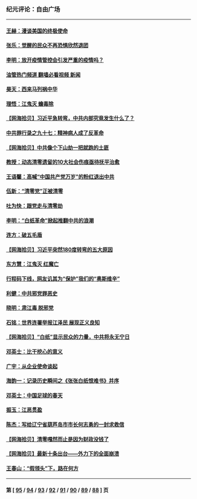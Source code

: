 ### 纪元评论：自由广场
---
#### [王赫：漫谈美国的终极使命](../../pages/nsc993/n13886043.md?12170330) 
#### [张乐：觉醒的民众不再恐惧欣然退团](../../pages/nsc993/n13886032.md?12170330) 
#### [李明：放开疫情管控会引发严重的疫情吗？](../../pages/nsc993/n13886008.md?12170330) 
#### [油管热门频道 翻墙必看视频 新闻](ok?12170330)
#### [昊天：西来马列祸中华](../../pages/nsc993/n13886007.md?12170330) 
#### [理悟：江鬼灭 蟾毒除](../../pages/nsc993/n13885990.md?12170330) 
#### [【网海拾贝】习近平急转弯，中共内部究竟发生什么了？](../../pages/nsc993/n13885590.md?12170330) 
#### [中共罪行录之九十七：精神病人成了反革命](../../pages/nsc993/n13885233.md?12170330) 
#### [【网海拾贝】中共像个下山劫一把就跑的土匪](../../pages/nsc993/n13884609.md?12170330) 
#### [教授：动态清零遗留的10大社会伤痕亟待抚平治愈](../../pages/nsc993/n13884584.md?12170330) 
#### [王语馨：高喊“中国共产党万岁”的粉红退出中共](../../pages/nsc993/n13884536.md?12170330) 
#### [伍新：“清零党”正被清零](../../pages/nsc993/n13884535.md?12170330) 
#### [吐为快：跟党走与清零劫](../../pages/nsc993/n13884487.md?12170330) 
#### [李明：“白纸革命”掀起推翻中共的浪潮](../../pages/nsc993/n13884479.md?12170330) 
#### [连方：破五毛盾](../../pages/nsc993/n13884461.md?12170330) 
#### [【网海拾贝】习近平突然180度转弯的五大原因](../../pages/nsc993/n13883788.md?12170330) 
#### [东方慧：江鬼灭 红魔亡](../../pages/nsc993/n13883806.md?12170330) 
#### [行程码下线，网友讥其为“保护”我们的“奥斯维辛”](../../pages/nsc993/n13883784.md?12170330) 
#### [利健：中共邪党罪恶史](../../pages/nsc993/n13883618.md?12170330) 
#### [晓明：肃江毒 脱邪党](../../pages/nsc993/n13883379.md?12170330) 
#### [石铭：世界连署举报江泽民 展现正义良知](../../pages/nsc993/n13883176.md?12170330) 
#### [【网海拾贝】“白纸”显示民众的力量，中共将永无宁日](../../pages/nsc993/n13883167.md?12170330) 
#### [邓英士：比干挖心的意义](../../pages/nsc993/n13883162.md?12170330) 
#### [广宇：从企业使命谈起](../../pages/nsc993/n13882567.md?12170330) 
#### [海韵一：记录历史瞬间之《张张白纸恨难书》并序](../../pages/nsc993/n13882495.md?12170330) 
#### [邓英士：中国足球的春天](../../pages/nsc993/n13882118.md?12170330) 
#### [振玉：江恶贯盈](../../pages/nsc993/n13882113.md?12170330) 
#### [陈杰：写给辽宁省葫芦岛市市长何志勇的一封求救信](../../pages/nsc993/n13882076.md?12170330) 
#### [【网海拾贝】清零嘎然而止是因为财政没钱了](../../pages/nsc993/n13882062.md?12170330) 
#### [【网海拾贝】最新十条出台——外力下的全面崩溃](../../pages/nsc993/n13881583.md?12170330) 
#### [王春山：“假领头”下，路在何方](../../pages/nsc993/n13881535.md?12170330) 

---
#### 第 [ [95](./95.md?12170330) / [94](./94.md?12170330) / [93](./93.md?12170330) / [92](./92.md?12170330) / [91](./91.md?12170330) / [90](./90.md?12170330) / [89](./89.md?12170330) / [88](./88.md?12170330) ] 页
